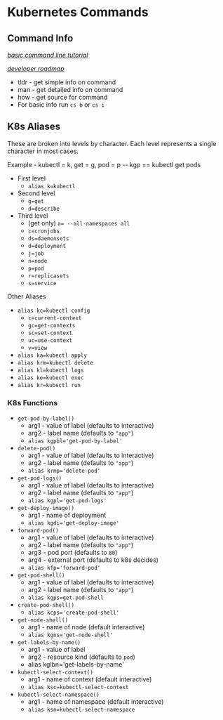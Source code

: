 # Kubernetes Commands

## Command Info

*[basic command line tutorial](https://ubuntu.com/tutorials/command-line-for-beginners#1-overview)*

*[developer roadmap](https://github.com/kamranahmedse/developer-roadmap)*

* tldr - get simple info on command
* man - get detailed info on command
* how - get source for command
* For basic info run `cs b` or `cs i`

## K8s Aliases

These are broken into levels by character. Each level represents a single character in most cases.

Example - kubectl = k, get = g, pod = p -- kgp == kubectl get pods

* First level
  * `alias k=kubectl`
* Second level
  * `g=get`
  * `d=describe`
* Third level
  * (get only) `a= --all-namespaces all`
  * `c=cronjobs`
  * `ds=daemonsets`
  * `d=deployment`
  * `j=job`
  * `n=node`
  * `p=pod`
  * `r=replicasets`
  * `s=service`

Other Aliases

* `alias kc=kubectl config`
  * `c=current-context`
  * `gc=get-contexts`
  * `sc=set-context`
  * `uc=use-context`
  * `v=view`
* `alias ka=kubectl apply`
* `alias krm=kubectl delete`
* `alias kl=kubectl logs`
* `alias ke=kubectl exec`
* `alias kr=kubectl run`

### K8s Functions

* `get-pod-by-label()`
  * arg1 - value of label (defaults to interactive)
  * arg2 - label name (defaults to `"app"`)
  * `alias kgpbl='get-pod-by-label'`
* `delete-pod()`
  * arg1 - value of label (defaults to interactive)
  * arg2 - label name (defaults to `"app"`)
  * `alias krmp='delete-pod'`
* `get-pod-logs()`
  * arg1 - value of label (defaults to interactive)
  * arg2 - label name (defaults to `"app"`)
  * `alias kgpl='get-pod-logs'`
* `get-deploy-image()`
  * arg1 - name of deployment
  * `alias kgdi='get-deploy-image'`
* `forward-pod()`
  * arg1 - value of label (defaults to interactive)
  * arg2 - label name (defaults to `"app"`)
  * arg3 - pod port (defaults to `80`)
  * arg4 - external port (defaults to k8s decides)
  * `alias kfp='forward-pod'`
* `get-pod-shell()`
  * arg1 - value of label (defaults to interactive)
  * arg2 - label name (defaults to `"app"`)
  * `alias kgps=get-pod-shell`
* `create-pod-shell()`
  * `alias kcps='create-pod-shell'`
* `get-node-shell()`
  * arg1 - name of node (default interactive)
  * `alias kgns='get-node-shell'`
* `get-labels-by-name()`
  * arg1 - value of label
  * arg2 - resource kind (defaults to `pod`)
  * alias kglbn='get-labels-by-name'
* `kubectl-select-context()`
  * arg1 - name of context (default interactive)
  * `alias ksc=kubectl-select-context`
* `kubectl-select-namespace()`
  * arg1 - name of namespace (default interactive)
  * `alias ksn=kubectl-select-namespace`
